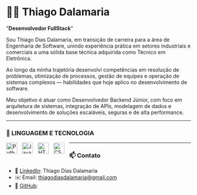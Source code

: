 # 👨‍💻 Thiago Dalamaria

"**Desenvolvedor FullStack**"

Sou Thiago Dias Dalamaria, em transição de carreira para a área de Engenharia de Software, unindo experiência prática em setores industriais e comerciais a uma sólida base técnica adquirida como Técnico em Eletrônica.

Ao longo da minha trajetória desenvolvi competências em resolução de problemas, otimização de processos, gestão de equipes e operação de sistemas complexos — habilidades que hoje aplico no desenvolvimento de software.

 Meu objetivo é atuar como Desenvolvedor Backend Júnior, com foco em arquitetura de sistemas, integração de APIs, modelagem de dados e desenvolvimento de soluções escaláveis, seguras e de alta performance.


---

### 🤖 LINGUAGEM E TECNOLOGIA 

<img 
    align="left" 
    alt="Python"
    title="Python" 
    width="30px" 
    style="padding-right: 10px;" 
    src="https://cdn.jsdelivr.net/gh/devicons/devicon@latest/icons/python/python-original.svg"
/>
<img 
    align="left" 
    alt="Java"
    title="Java" 
    width="30px" 
    style="padding-right: 10px;" 
    src="https://cdn.jsdelivr.net/gh/devicons/devicon@latest/icons/java/java-original.svg"
/>
  <img 
    align="left" 
    alt="HTML"
    title="HTML" 
    width="30px" 
    style="padding-right: 10px;" 
    src="https://cdn.jsdelivr.net/gh/devicons/devicon@latest/icons/html5/html5-original.svg" 
/>
<img 
    align="left" 
    alt="CSS" 
    title="CSS"
    width="30px" 
    style="padding-right: 10px;" 
    src="https://cdn.jsdelivr.net/gh/devicons/devicon@latest/icons/css3/css3-original.svg" 
/>

---
### 📫 Contato  
- 💼 [LinkedIn](www.linkedin.com/in/thiago-dias-dalamaria-4176571a2): Thiago Dias Dalamaria
- ✉️ Email: thiagodiasdalamaria@gmail.com  
- 🐙 [GitHub](https://github.com/ThiagoDalamaria):

    
          
